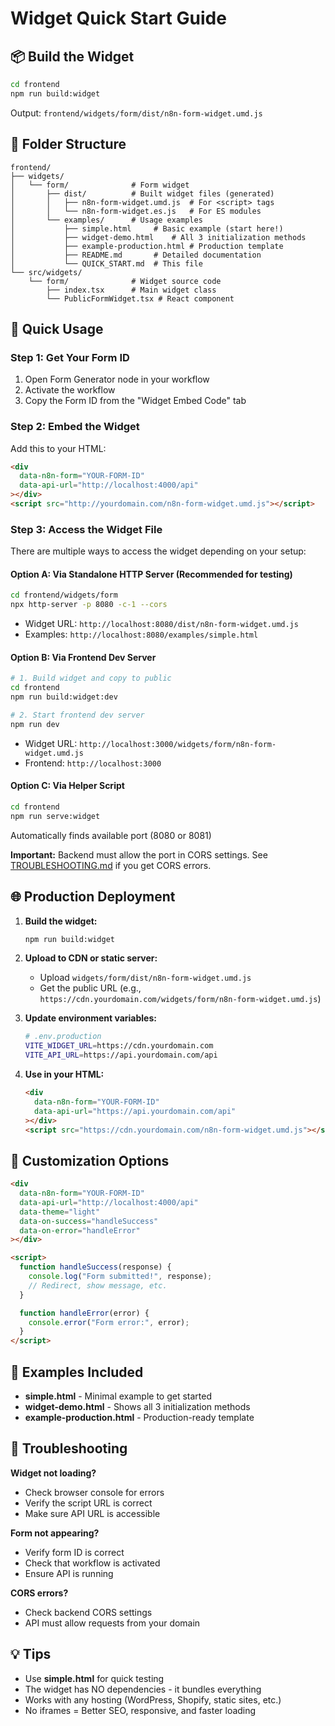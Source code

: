 # Widget Quick Start Guide

## 📦 Build the Widget

```bash
cd frontend
npm run build:widget
```

Output: `frontend/widgets/form/dist/n8n-form-widget.umd.js`

## 📁 Folder Structure

```
frontend/
├── widgets/
│   └── form/              # Form widget
│       ├── dist/          # Built widget files (generated)
│       │   ├── n8n-form-widget.umd.js  # For <script> tags
│       │   └── n8n-form-widget.es.js   # For ES modules
│       └── examples/      # Usage examples
│           ├── simple.html     # Basic example (start here!)
│           ├── widget-demo.html    # All 3 initialization methods
│           ├── example-production.html # Production template
│           ├── README.md       # Detailed documentation
│           └── QUICK_START.md  # This file
└── src/widgets/
    └── form/              # Widget source code
        ├── index.tsx      # Main widget class
        └── PublicFormWidget.tsx # React component
```

## 🚀 Quick Usage

### Step 1: Get Your Form ID

1. Open Form Generator node in your workflow
2. Activate the workflow
3. Copy the Form ID from the "Widget Embed Code" tab

### Step 2: Embed the Widget

Add this to your HTML:

```html
<div
  data-n8n-form="YOUR-FORM-ID"
  data-api-url="http://localhost:4000/api"
></div>
<script src="http://yourdomain.com/n8n-form-widget.umd.js"></script>
```

### Step 3: Access the Widget File

There are multiple ways to access the widget depending on your setup:

#### Option A: Via Standalone HTTP Server (Recommended for testing)

```bash
cd frontend/widgets/form
npx http-server -p 8080 -c-1 --cors
```

- Widget URL: `http://localhost:8080/dist/n8n-form-widget.umd.js`
- Examples: `http://localhost:8080/examples/simple.html`

#### Option B: Via Frontend Dev Server

```bash
# 1. Build widget and copy to public
cd frontend
npm run build:widget:dev

# 2. Start frontend dev server
npm run dev
```

- Widget URL: `http://localhost:3000/widgets/form/n8n-form-widget.umd.js`
- Frontend: `http://localhost:3000`

#### Option C: Via Helper Script

```bash
cd frontend
npm run serve:widget
```

Automatically finds available port (8080 or 8081)

**Important:** Backend must allow the port in CORS settings. See [TROUBLESHOOTING.md](../TROUBLESHOOTING.md) if you get CORS errors.

## 🌐 Production Deployment

1. **Build the widget:**

   ```bash
   npm run build:widget
   ```

2. **Upload to CDN or static server:**

   - Upload `widgets/form/dist/n8n-form-widget.umd.js`
   - Get the public URL (e.g., `https://cdn.yourdomain.com/widgets/form/n8n-form-widget.umd.js`)

3. **Update environment variables:**

   ```bash
   # .env.production
   VITE_WIDGET_URL=https://cdn.yourdomain.com
   VITE_API_URL=https://api.yourdomain.com/api
   ```

4. **Use in your HTML:**
   ```html
   <div
     data-n8n-form="YOUR-FORM-ID"
     data-api-url="https://api.yourdomain.com/api"
   ></div>
   <script src="https://cdn.yourdomain.com/n8n-form-widget.umd.js"></script>
   ```

## 🎨 Customization Options

```html
<div
  data-n8n-form="YOUR-FORM-ID"
  data-api-url="http://localhost:4000/api"
  data-theme="light"
  data-on-success="handleSuccess"
  data-on-error="handleError"
></div>

<script>
  function handleSuccess(response) {
    console.log("Form submitted!", response);
    // Redirect, show message, etc.
  }

  function handleError(error) {
    console.error("Form error:", error);
  }
</script>
```

## 📝 Examples Included

- **simple.html** - Minimal example to get started
- **widget-demo.html** - Shows all 3 initialization methods
- **example-production.html** - Production-ready template

## 🔧 Troubleshooting

**Widget not loading?**

- Check browser console for errors
- Verify the script URL is correct
- Make sure API URL is accessible

**Form not appearing?**

- Verify form ID is correct
- Check that workflow is activated
- Ensure API is running

**CORS errors?**

- Check backend CORS settings
- API must allow requests from your domain

## 💡 Tips

- Use **simple.html** for quick testing
- The widget has NO dependencies - it bundles everything
- Works with any hosting (WordPress, Shopify, static sites, etc.)
- No iframes = Better SEO, responsive, and faster loading
